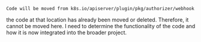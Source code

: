 ```delegating/
Code will be moved from k8s.io/apiserver/plugin/pkg/authorizer/webhook
```
the code at that location has already been moved or deleted.  Therefore, it cannot be moved here.  I need to determine
the functionality of the code and how it is now integrated into the broader project.
